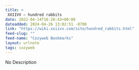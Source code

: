 ```yaml
---
title: > 
 XXIIVV — hundred rabbits
date: 2022-04-14T16:20:43+00:00
dateadded: 2024-04-26 13:02:51 -0700
link: "https://wiki.xxiivv.com/site/hundred_rabbits.html"
feed-slug: ""
feed-name: "Cozyweb Bookmarks"
layout: urlnote
tags: cozyweb
--- 
```

No Description
 <!-- end excerpt --> 
